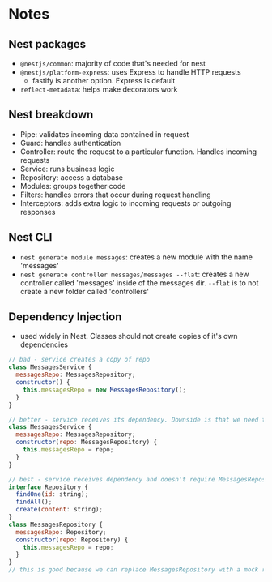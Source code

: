 # Notes

## Nest packages

- `@nestjs/common`: majority of code that's needed for nest
- `@nestjs/platform-express`: uses Express to handle HTTP requests
  - fastify is another option. Express is default
- `reflect-metadata`: helps make decorators work

## Nest breakdown

- Pipe: validates incoming data contained in request
- Guard: handles authentication
- Controller: route the request to a particular function. Handles incoming requests
- Service: runs business logic
- Repository: access a database
- Modules: groups together code
- Filters: handles errors that occur during request handling
- Interceptors: adds extra logic to incoming requests or outgoing responses

## Nest CLI

- `nest generate module messages`: creates a new module with the name 'messages'
- `nest generate controller messages/messages --flat`: creates a new controller called 'messages' inside of the messages dir. `--flat` is to not create a new folder called 'controllers'

## Dependency Injection

- used widely in Nest. Classes should not create copies of it's own dependencies

```js
// bad - service creates a copy of repo
class MessagesService {
  messagesRepo: MessagesRepository;
  constructor() {
    this.messagesRepo = new MessagesRepository();
  }
}

// better - service receives its dependency. Downside is that we need to create this with specifically the MessagesRepository
class MessagesService {
  messagesRepo: MessagesRepository;
  constructor(repo: MessagesRepository) {
    this.messagesRepo = repo;
  }
}

// best - service receives dependency and doesn't require MessagesRepository specifically
interface Repository {
  findOne(id: string);
  findAll();
  create(content: string);
}
class MessagesRepository {
  messagesRepo: Repository;
  constructor(repo: Repository) {
    this.messagesRepo = repo;
  }
}
// this is good because we can replace MessagesRepository with a mock repo that doesn't write to the file system for faster testing
```

